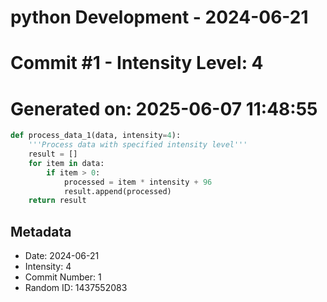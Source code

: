 ﻿# python Development - 2024-06-21
# Commit #1 - Intensity Level: 4
# Generated on: 2025-06-07 11:48:55
```python
def process_data_1(data, intensity=4):
    '''Process data with specified intensity level'''
    result = []
    for item in data:
        if item > 0:
            processed = item * intensity + 96
            result.append(processed)
    return result
```
## Metadata
- Date: 2024-06-21
- Intensity: 4
- Commit Number: 1
- Random ID: 1437552083
